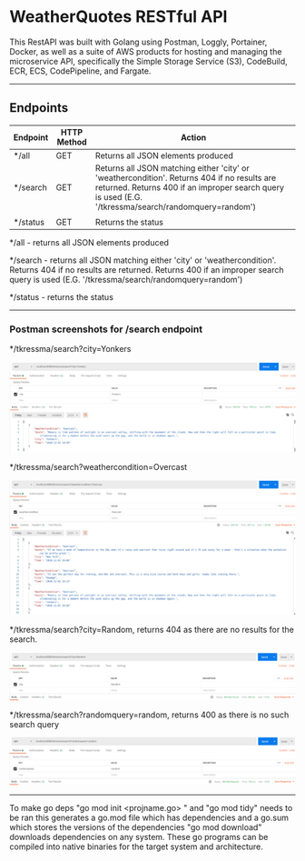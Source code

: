 # WeatherQuotes RESTful API
This RestAPI was built with Golang using Postman, Loggly, Portainer, Docker, as well as a suite of AWS products for hosting and managing the microservice API, specifically the Simple Storage Service (S3), CodeBuild, ECR, ECS, CodePipeline, and Fargate.

<hr> 

## Endpoints

| Endpoint |    HTTP Method   |      Action      |
|--------------|-----------|----------------|
| */all         | GET | Returns all JSON elements produced |
| */search         | GET| Returns all JSON matching either 'city' or 'weathercondition'. Returns 404 if no results are returned. Returns 400 if an improper search query is used (E.G. '/tkressma/search/randomquery=random')
     |
| */status        | GET| Returns the status     |


*/all - returns all JSON elements produced

*/search - returns all JSON matching either 'city' or 'weathercondition'. Returns 404 if no results are returned. Returns 400 if an improper search query is used (E.G. '/tkressma/search/randomquery=random')

*/status - returns the status

<hr> 
<h3> Postman screenshots for /search endpoint </h3>
*/tkressma/search?city=Yonkers

![plot](city-query-yonkers.png)

*/tkressma/search?weathercondition=Overcast

![plot](weathercondition-query-overcast.png)

*/tkressma/search?city=Random, returns 404 as there are no results for the search.

![plot](no-results.png)

*/tkressma/search?randomquery=random, returns 400 as there is no such search query

![plot](invalid-query.png)

<hr>

To make go deps "go mod init <projname.go> " and "go mod tidy"  needs to be ran
this generates a go.mod file which has dependencies and a go.sum which stores the versions of the dependencies
"go mod download" downloads dependencies on any system. These go programs can be compiled into native binaries for the target system and architecture.
